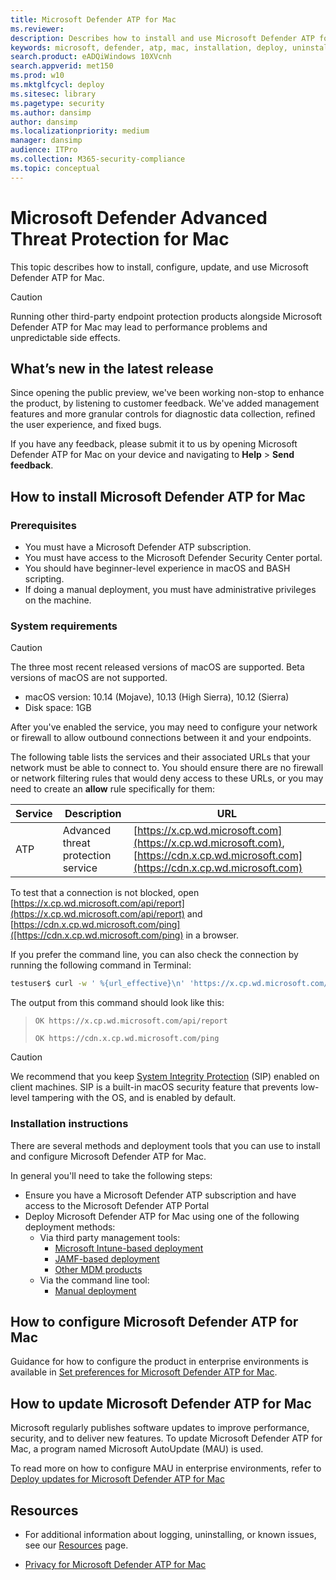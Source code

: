 ```yaml
---
title: Microsoft Defender ATP for Mac
ms.reviewer: 
description: Describes how to install and use Microsoft Defender ATP for Mac.
keywords: microsoft, defender, atp, mac, installation, deploy, uninstallation, intune, jamf, macos, mojave, high sierra, sierra
search.product: eADQiWindows 10XVcnh
search.appverid: met150
ms.prod: w10
ms.mktglfcycl: deploy
ms.sitesec: library
ms.pagetype: security
ms.author: dansimp
author: dansimp
ms.localizationpriority: medium
manager: dansimp
audience: ITPro
ms.collection: M365-security-compliance 
ms.topic: conceptual
---
```


# Microsoft Defender Advanced Threat Protection for Mac

This topic describes how to install, configure, update, and use Microsoft Defender ATP for Mac.

> [!CAUTION]
> Running other third-party endpoint protection products alongside Microsoft Defender ATP for Mac may lead to performance problems and unpredictable side effects.

## What’s new in the latest release

Since opening the public preview, we've been working non-stop to enhance the product, by listening to customer feedback. We've added management features and more granular controls for diagnostic data collection, refined the user experience, and fixed bugs.

If you have any feedback, please submit it to us by opening Microsoft Defender ATP for Mac on your device and navigating to **Help** > **Send feedback**.

## How to install Microsoft Defender ATP for Mac

### Prerequisites

- You must have a Microsoft Defender ATP subscription.
- You must have access to the Microsoft Defender Security Center portal.
- You should have beginner-level experience in macOS and BASH scripting. 
- If doing a manual deployment, you must have administrative privileges on the machine.

### System requirements

> [!CAUTION]
> The three most recent released versions of macOS are supported. Beta versions of macOS are not supported.

- macOS version: 10.14 (Mojave), 10.13 (High Sierra), 10.12 (Sierra)
- Disk space: 1GB

After you've enabled the service, you may need to configure your network or firewall to allow outbound connections between it and your endpoints.

The following table lists the services and their associated URLs that your network must be able to connect to. You should ensure there are no firewall or network filtering rules that would deny access to these URLs, or you may need to create an **allow** rule specifically for them:

| Service        | Description                          | URL                                                                  |
| -------------- | ------------------------------------ | -------------------------------------------------------------------- |
| ATP            | Advanced threat protection service   | [https://x.cp.wd.microsoft.com](https://x.cp.wd.microsoft.com), [https://cdn.x.cp.wd.microsoft.com](https://cdn.x.cp.wd.microsoft.com) |

To test that a connection is not blocked, open [https://x.cp.wd.microsoft.com/api/report](https://x.cp.wd.microsoft.com/api/report) and [https://cdn.x.cp.wd.microsoft.com/ping]([https://cdn.x.cp.wd.microsoft.com/ping) in a browser.

If you prefer the command line, you can also check the connection by running the following command in Terminal:

```bash
testuser$ curl -w ' %{url_effective}\n' 'https://x.cp.wd.microsoft.com/api/report' 'https://cdn.x.cp.wd.microsoft.com/ping'
```

The output from this command should look like this:

> `OK https://x.cp.wd.microsoft.com/api/report`
>
> `OK https://cdn.x.cp.wd.microsoft.com/ping`


> [!CAUTION]
> We recommend that you keep [System Integrity Protection](https://support.apple.com/en-us/HT204899) (SIP) enabled on client machines. SIP is a built-in macOS security feature that prevents low-level tampering with the OS, and is enabled by default.

### Installation instructions

There are several methods and deployment tools that you can use to install and configure Microsoft Defender ATP for Mac.

In general you'll need to take the following steps:

- Ensure you have a Microsoft Defender ATP subscription and have access to the Microsoft Defender ATP Portal
- Deploy Microsoft Defender ATP for Mac using one of the following deployment methods:
  - Via third party management tools:
    - [Microsoft Intune-based deployment](microsoft-defender-atp-mac-install-with-intune.md)
    - [JAMF-based deployment](microsoft-defender-atp-mac-install-with-jamf.md)
    - [Other MDM products](microsoft-defender-atp-mac-install-with-other-mdm.md)
  - Via the command line tool:
    - [Manual deployment](microsoft-defender-atp-mac-install-manually.md)

## How to configure Microsoft Defender ATP for Mac

Guidance for how to configure the product in enterprise environments is available in [Set preferences for Microsoft Defender ATP for Mac](microsoft-defender-atp-mac-preferences.md).

## How to update Microsoft Defender ATP for Mac

Microsoft regularly publishes software updates to improve performance, security, and to deliver new features. To update Microsoft Defender ATP for Mac, a program named Microsoft AutoUpdate (MAU) is used.

To read more on how to configure MAU in enterprise environments, refer to [Deploy updates for Microsoft Defender ATP for Mac](microsoft-defender-atp-mac-updates.md)

## Resources

- For additional information about logging, uninstalling, or known issues, see our [Resources](microsoft-defender-atp-mac-resources.md) page.

- [Privacy for Microsoft Defender ATP for Mac](microsoft-defender-atp-mac-privacy.md)

